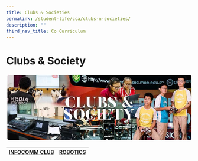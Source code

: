 ```yaml
---
title: Clubs & Societies
permalink: /student-life/cca/clubs-n-societies/
description: ""
third_nav_title: Co Curriculum
---
```

# **Clubs & Society**

![](/images/RESIZED%20Banner_CCA_CLUBS&SOCIETY.jpg)

| [INFOCOMM CLUB](/cca/clubs-n-societies/infocomm-technology-media-production) | [ROBOTICS](/cca/clubs-n-societies/robotics) |
| --- | --- |